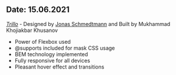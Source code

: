 ## Date: 15.06.2021

_[Trillo](https://trillo-khusanov-m-r.netlify.app/)_ - Designed by [Jonas Schmedtmann](https://codingheroes.io/) and Built by Mukhammad Khojiakbar Khusanov

- Power of Flexbox used
- @supports included for mask CSS usage
- BEM technology implemented
- Fully responsive for all devices
- Pleasant hover effect and transitions